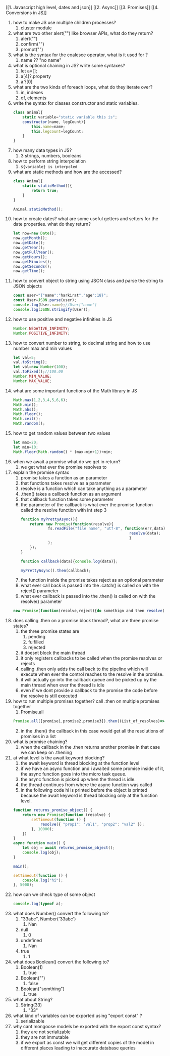 [[1. Javascript high level, dates and json]] 
[[2. Async]] 
[[3. Promises]]
[[4. Conversions in JS]]
1. how to make JS use multiple children processes?  
	1. cluster module
2. what are two other alert("") like browser APIs, what do they return? 
	1. alert("")
	2. confirm("")
	3. prompt("")
3. what is the syntax for the coalesce operator, what is it used for ?
	1. name ?? "no name"
4. what is optional chaining in JS? write some syntaxes?
	1. let a=[]; 
	2. a[4]?.property
	3. a.?[0]
5. what are the two kinds of foreach loops, what do they iterate over?
	1. in, indexes
	3. of, elements
6. write the syntax for classes constructor and static variables.
	```js
	class animal{
		static variable="static variable this is";
		constructor(name, legCount){
			this.name=name;
			this.legcount=legCount;
		}
	}
	```
7. how many data types in JS?
	1. 3 strings, numbers, booleans
8. how to perform string interpolation
	1. `${variable} is interpoled`
9. what are static methods and how are the accessed?
	```js
	class Animal{
		static staticMethod(){
			return true;
		}
	}
	
	Animal.staticMethod();
	```
10. how to create dates? what are some useful getters and setters for the date properties. what do they return?
	```js
	let now=new Date();
	now.getMonth();
	now.getDate();
	now.getYear();
	now.getFullYear();
	now.getHours();
	now.getMinutes();
	now.getSeconds();
	now.getTime();
	```
11. how to convert object to string using JSON class and parse the string to JSON objects
	```js
	const user="{"name":"harkirat","age":18}";
	const User=JSON.parse(user);
	console.log(User.name);//User["name"]
	console.log(JSON.stringify(User));
	```
12. how to use positive and negative infinities in JS
	```js
	Number.NEGATIVE_INFINITY;
	Number.POSITIVE_INFINITY;
	```
13. how to convert number to string, to decimal string and how to use number max and min values
	```js
	let val=5;
	val.toString();
	let val=new Number(100);
	val.toFixed();//100.00
	Number.MIN_VALUE;
	Number.MAX_VALUE;
	```
14. what are some important  functions of the Math library in JS
	```js
	Math.max(1,2,3,4,5,6,6);
	Math.min();
	Math.abs();
	Math.floor();
	Math.ceil();
	Math.random();
	```
15. how to get random values between two values
	```js
	let max=20;
	let min=10;
	Math.floor(Math.random() * (max-min+1))+min;
	```
16. when we await a promise what do we get in return?
	1. we get what ever the promise resolves to 
17. explain the promise syntax 
	1. promise takes a function as an parameter
	2. that functions takes resolve as a parameter
	3. resolve is a function which can take anything as a parameter
	4. .then() takes a callback function as an argument
	5. that callback function takes some parameter
	6. the parameter of the callback is what ever the promise function called the resolve function with int step 3
		```js
		function myPrettyAsync(){
			return new Promise(function(resolve){
					fs.readFile("file name", "utf-8", function(err,data){
														resolve(data);
														}
					);
			});
		}
		
		function callback(data){console.log(data)};
		
		myPrettyAsync().then(callback);
		```
	7. the function inside the promise takes reject as an optional parameter
	8. what ever call back is passed into the .catch() is called on with the reject() parameter
	9. what ever callback is passed into the .then() is called on with the resolve() parameter
	```js
	new Promise(function(resolve,reject){do somethign and then resolve()});
	```
18. does calling .then on a promise block thread?, what are three promise states?
	1. the three promise states are
		1. pending
		2. fulfilled
		3. rejected
	2. it doesnt block the main thread 
	3. it only registers callbacks to be called when the promise resolves or rejects
	4. calling .then only adds the call back to the pipeline which will execute when ever the control reaches to the resolve in the promise.
	5. it will actually go into the callback queue and be picked up by the main thread when ever the thread is idle
	6. even if we dont provide a callback to the promise the code before the resolve is still executed 
19. how to run multiple promises together? call .then on multiple promises together
	1. Promise.all
	```js
	Promise.all([promise1,promise2,promise3]).then((List_of_resolves)=>{});
	```
	2. in the .then() the callback in this case would get all the resolutions of promises in a list
20. what is promise chaining?
	1. when the callback in the .then returns another promise in that case we can keep on .thening 
21. at what level is the await keyword blocking?
	1. the await keyword is thread blocking at the function level
	2. if we have an async function and i awaited some promise inside of it, the async function goes into the micro task queue.
	3. the async function is picked up when the thread is idle.
	4. the thread continues from where the async function was called
	5. in the following code hi is printed before the object is printed because the await keyword is thread blocking only at the function level.
	```js
	function returns_promise_object() {
	    return new Promise(function (resolve) {
	        setTimeout(function () {
	            resolve({ "prop1": "val1", "prop2": "val2" });
	        }, 10000);
	    })
	}
	async function main() {
	    let obj = await returns_promise_object();
	    console.log(obj);
	}
	
	main();
	
	setTimeout(function () {
	    console.log("hi");
	}, 5000);
	```
22. how can we check type of some object
	```js
	console.log(typeof a);
	```
23. what does Number() convert the following to? 
	1. "33abc",  Number('33abc')
		1. Nan
	2. null
		1. 0
	3. undefined
		1. Nan
	4. true
		1. 1
24. what does Boolean() convert the following to?
	1. Boolean(1)
		1. true
	2. Boolean("")
		1. false
	3. Boolean("somthing")
		1. true
25. what about String?
	1. String(33)
		1. "33"
26. what kind of variables can be exported using "export const" ?
	1. serializable
27. why cant mongoose models be exported with the export const syntax?
	1. they are not serializable
	2. they are not immutable
	3. if we export as const we will get different copies of the model in different places leading to inaccurate database queries

